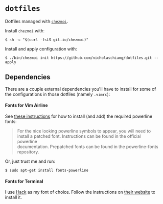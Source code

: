 # `dotfiles`

Dotfiles managed with [`chezmoi`](https://github.com/twpayne/chezmoi).

Install `chezmoi` with:

```
$ sh -c "$(curl -fsLS git.io/chezmoi)"
```

Install and apply configuration with:

```
$ ./bin/chezmoi init https://github.com/nicholaschiang/dotfiles.git --apply
```

## Dependencies

There are a couple external dependencies you'll have to install for some of the
configurations in those dotfiles (namely `.vimrc`):

#### Fonts for Vim Airline

See [these 
instructions](https://github.com/vim-airline/vim-airline#integrating-with-powerline-fonts) 
for how to install (and add) the required powerline fonts:

> For the nice looking powerline symbols to appear, you will need to install a 
> patched font. Instructions can be found in the official powerline  
> documentation. Prepatched fonts can be found in the powerline-fonts repository.

Or, just trust me and run:

```
$ sudo apt-get install fonts-powerline
```

#### Fonts for Terminal

I use [Hack](https://sourcefoundry.org/hack/) as my font of choice. Follow the
instructions on [their website](https://sourcefoundry.org/hack/) to install it.

